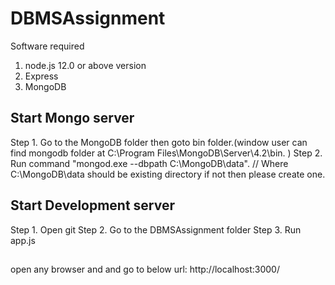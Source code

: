 # DBMSAssignment

Software required 
1. node.js 12.0 or above version
2. Express
3. MongoDB


## Start Mongo server 
Step 1. Go to the MongoDB folder then goto bin folder.(window user can find mongodb folder at C:\Program Files\MongoDB\Server\4.2\bin. )
Step 2. Run command "mongod.exe --dbpath C:\MongoDB\data". // Where C:\MongoDB\data should be existing directory if not then please create one. 

## Start Development server
Step 1. Open git
Step 2. Go to the DBMSAssignment folder
Step 3. Run app.js

##
open any browser and and go to below url:
http://localhost:3000/
